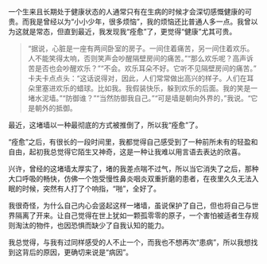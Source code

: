 一个生来且长期处于健康状态的人通常只有在生病的时候才会深切感慨健康的可贵。而我是曾经以为“小小少年，很多烦恼”，我的烦恼还比普通人多一点。我曾以为这就是常态，但直到最近，我发现我“痊愈”了，更觉得“健康”尤其可贵。

> “据说，心脏是一座有两间卧室的房子。一间住着痛苦，另一间住着欢乐。人不能笑得太响，否则笑声会吵醒隔壁房间的痛苦。”“那么欢乐呢？高声诉苦是否也会吵醒欢乐？”“不会。欢乐耳朵不好。它听不见隔壁房间的痛苦。” 卡夫卡点点头：“这话说得对，因此，人们常常做出高兴的样子。人们在耳朵里塞进欢乐的蜡球。比如我。我假装快乐，躲到欢乐的后面。我的笑是一堵水泥墙。”“防御谁？”“当然防御我自己。”“可是墙是朝向外界的，”我说。“它是朝外的抵御。

最近，这堵墙以一种最彻底的方式被推倒了，所以我“痊愈”了。

“痊愈”之后，有很长的一段时间里，我都觉得自己感受到了一种前所未有的轻盈和自由，起初我总觉得它陌生又神奇，这是一种让我难以用言语去表达的欣喜。

兴许，曾经的这堵墙太厚实了，堵的我差点喘不过气，所以当它消失了之后，那种大口呼吸的畅快，仿佛一个饱受慢性鼻炎咽炎双重折磨的患者，在夜里久久无法入眠的时候，突然有人打了个响指，“啪”，全好了。

我很奇怪，为什么自己内心会竖起这样一堵墙，虽说保护了自己，但也将自己与世界隔离了开来。让自己觉得在世上犹如一颗孤零零的原子，一个害怕被适者生存规则淘汰的物件，也因恐惧而缺少了自我认知的能力。

我总觉得，与我有过同样感受的人不止一个，而我也不想再次“患病”，所以我想找到这背后的原因，更确切来说是“病因”。